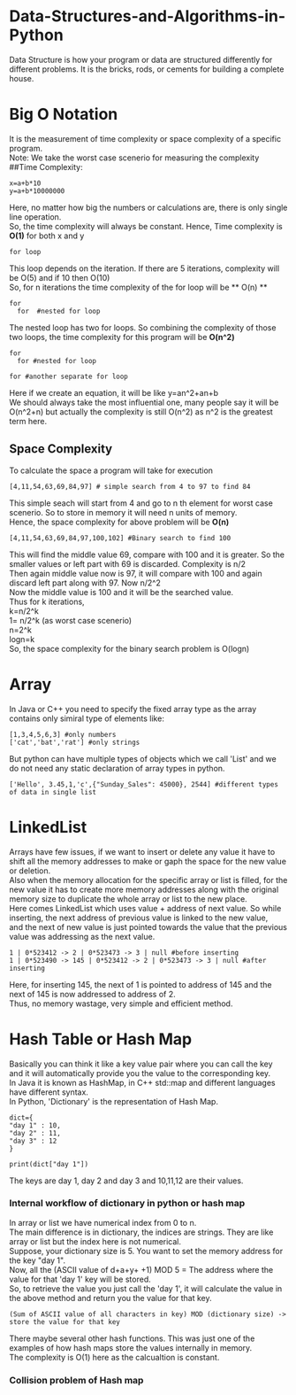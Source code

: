 # Data-Structures-and-Algorithms-in-Python
Data Structure is how your program or data are structured differently for different problems. It is the bricks, rods, or cements for building a complete house. 

# Big O Notation
It is the measurement of time complexity or space complexity of a specific program.  
Note: We take the worst case scenerio for measuring the complexity  
##Time Complexity:
```
x=a+b*10
y=a+b*10000000
```
Here, no matter how big the numbers or calculations are, there is only single line operation.  
So, the time complexity will always be constant. Hence, Time complexity is  **O(1)** for both x and y  

```
for loop
```
This loop depends on the iteration. If there are 5 iterations, complexity will be O(5) and if 10 then O(10)  
So, for n iterations the time complexity of the for loop will be ** O(n) **  

```
for
  for  #nested for loop
```
The nested loop has two for loops. So combining the complexity of those two loops, the time complexity for this program will be **O(n^2)**

```
for
  for #nested for loop

for #another separate for loop
```
Here if we create an equation, it will be like y=an^2+an+b  
We should always take the most influential one, many people say it will be O(n^2+n) but actually the complexity is still O(n^2) as n^2 is the greatest term here.

## Space Complexity
To calculate the space a program will take for execution

```
[4,11,54,63,69,84,97] # simple search from 4 to 97 to find 84
```
This simple seach will start from 4 and go to n th element for worst case scenerio. So to store in memory it will need n units of memory.   
Hence, the space complexity for above problem will be **O(n)**

```
[4,11,54,63,69,84,97,100,102] #Binary search to find 100
```
This will find the middle value 69, compare with 100 and it is greater. So the smaller values or left part with 69 is discarded. Complexity is n/2  
Then again middle value now is 97, it will compare with 100 and again discard left part along with 97. Now n/2^2  
Now the middle value is 100 and it will be the searched value.   
Thus for k iterations,   
k=n/2^k  
1= n/2^k (as worst case scenerio)  
n=2^k  
logn=k  
So, the space complexity for the binary search problem is O(logn)  

# Array
In Java or C++ you need to specify the fixed array type as the array contains only simiral type of elements like:
```
[1,3,4,5,6,3] #only numbers
['cat','bat','rat'] #only strings
```
But python can have multiple types of objects which we call 'List' and we do not need any static declaration of array types in python.
```
['Hello', 3.45,1,'c',{"Sunday_Sales": 45000}, 2544] #different types of data in single list
```
# LinkedList
Arrays have few issues, if we want to insert or delete any value it have to shift all the memory addresses to make or gaph the space for the new value or deletion.  
Also when the memory allocation for the specific array or list is filled, for the new value it has to create more memory addresses along with the original memory size to duplicate the whole array or list to the new place.  
Here comes LinkedList which uses value + address of next value. So while inserting, the next address of previous value is linked to the new value,  
and the next of new value is just pointed towards the value that the previous value was addressing as the next value.
```
1 | 0*523412 -> 2 | 0*523473 -> 3 | null #before inserting
1 | 0*523490 -> 145 | 0*523412 -> 2 | 0*523473 -> 3 | null #after inserting
```
Here, for inserting 145, the next of 1 is pointed to address of 145 and the next of 145 is now addressed to address of 2.   
Thus, no memory wastage, very simple and efficient method.

# Hash Table or Hash Map
Basically you can think it like a key value pair where you can call the key and it will automatically provide you the value to the corresponding key.  
In Java it is known as HashMap, in C++ std::map and different languages have different syntax.  
In Python, 'Dictionary' is the representation of Hash Map.  
```
dict={
"day 1" : 10,
"day 2" : 11,
"day 3" : 12
}

print(dict["day 1"])
```
The keys are day 1, day 2 and day 3 and 10,11,12 are their values.

### Internal workflow of dictionary in python or hash map
In array or list we have numerical index from 0 to n.     
The main difference is in dictionary, the indices are strings. They are like array or list but the index here is not numerical.   
Suppose, your dictionary size is 5. You want to set the memory address for the key "day 1".  
Now, all the (ASCII value of d+a+y+ +1) MOD 5 = The address where the value for that 'day 1' key will be stored.  
So, to retrieve the value you just call the 'day 1', it will calculate the value in the above method and return you the value for that key.  
```
(Sum of ASCII value of all characters in key) MOD (dictionary size) -> store the value for that key
```
There maybe several other hash functions. This was just one of the examples of how hash maps store the values internally in memory.  
The complexity is O(1) here as the calcualtion is constant.  

### Collision problem of Hash map

















